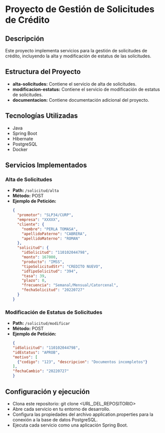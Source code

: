 # Proyecto de Gestión de Solicitudes de Crédito

## Descripción
Este proyecto implementa servicios para la gestión de solicitudes de crédito, incluyendo la alta y modificación de estatus de las solicitudes.

## Estructura del Proyecto
- **alta-solicitudes:** Contiene el servicio de alta de solicitudes.
- **modificacion-estatus:** Contiene el servicio de modificación de estatus de solicitudes.
- **documentacion:** Contiene documentación adicional del proyecto.

## Tecnologías Utilizadas
- Java
- Spring Boot
- Hibernate
- PostgreSQL
- Docker

## Servicios Implementados

### Alta de Solicitudes
- **Path:** `/solicitud/alta`
- **Método:** POST
- **Ejemplo de Petición:**
  ```json
  {
    "promotor": "SLP34/CURP",
    "empresa": "XXXXX",
    "cliente": {
      "nombre": "PERLA TOMASA",
      "apellidoPaterno": "CABRERA",
      "apellidoMaterno": "ROMAN"
    },
    "solicitud": {
      "idSolicitud": "110102044798",
      "monto": 167000,
      "producto": "IMSS",
      "tipoSolicitudStr": "CREDITO NUEVO",
      "idTipoSolicitud": "394",
      "tasa": 39,
      "plazo": 0,
      "frecuencia": "Semanal/Mensual/Catorcenal",
      "fechaSolicitud": "20220727"
    }
  }
### Modificación de Estatus de Solicitudes
- **Path:** `/solicitud/modificar`
- **Método:** POST
- **Ejemplo de Petición:**
  ```json
  {
  "idSolicitud": "110102044798",
  "idEstatus": "APROB",
  "motivo": [
    {"codigo": "123", "descripcion": "Documentos incompletos"}
  ],
  "fechaCambio": "20220727"
  }

## Configuración y ejecución
- Clona este repositorio: git clone <URL_DEL_REPOSITORIO>
- Abre cada servicio en tu entorno de desarrollo.
- Configura las propiedades del archivo application.properties para la conexión a la base de datos PostgreSQL.
- Ejecuta cada servicio como una aplicación Spring Boot.
